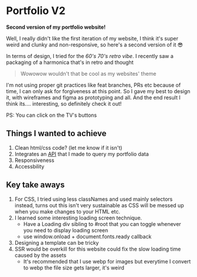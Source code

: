 # Portfolio V2

**Second version of my portfolio website!**

Well, I really didn't like the first iteration of my website, I think it's super weird and clunky and non-responsive, so here's a second version of it 😎

In terms of design, I tried for the _60's 70's retro vibe_. I recently saw a packaging of a harmonica that's in retro and thought

> Wowowow wouldn't that be cool as my websites' theme

I'm not using proper git practices like feat branches, PRs etc because of time, I can only ask for forgiveness at this point.
So I gave my best to design it, with wireframes and figma as prototyping and all. And the end result I think its.... interesting, so definitely check it out!

PS: You can click on the TV's buttons

## Things I wanted to achieve

1. Clean html/css code? (let me know if it isn't)
2. Integrates an [API](https://github.com/LefanTan/portfoliov2-server) that I made to query my portfolio data
3. Responsiveness
4. Accessbility

## Key take aways

1. For CSS, I tried using less classNames and used mainly selectors instead, turns out this isn't very sustainable as CSS will be messed up when you make changes to your HTML etc.
2. I learned some interesting loading screen technique.
   - Have a Loading div sibling to #root that you can toggle whenever you need to display loading screen
   - use window.onload + document.fonts.ready callback
3. Designing a template can be tricky
4. SSR would be overkill for this website could fix the slow loading time caused by the assets
   - It's recommended that I use webp for images but everytime I convert to webp the file size gets larger, it's weird
